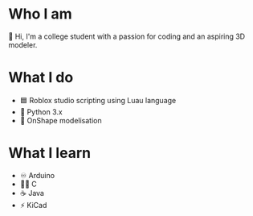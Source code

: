 # Who I am
👋 Hi, I'm a college student with a passion for coding and an aspiring 3D modeler.
# What I do
- 🟦 Roblox studio scripting using Luau language
- 🐍 Python 3.x
- 👾 OnShape modelisation
# What I learn
- ♾️ Arduino
- 👨‍💻 C 
- ☕ Java
- ⚡ KiCad
